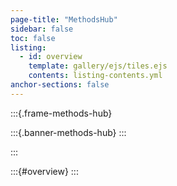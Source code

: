 ```yaml
---
page-title: "MethodsHub"
sidebar: false
toc: false
listing:
  - id: overview
    template: gallery/ejs/tiles.ejs
    contents: listing-contents.yml
anchor-sections: false
---
```


:::{.frame-methods-hub}

:::{.banner-methods-hub}
:::

:::

:::{#overview}
:::